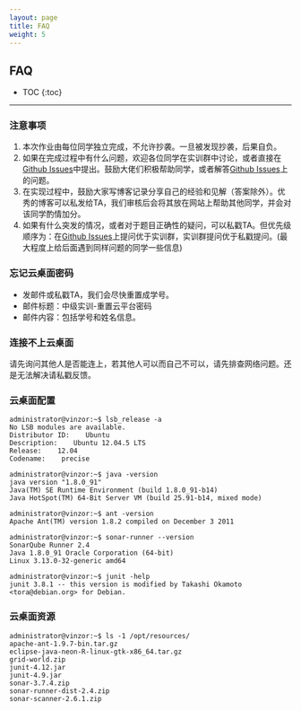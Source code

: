 ```yaml
---
layout: page
title: FAQ
weight: 5
---
```


## FAQ


* TOC
{:toc}


----------

### 注意事项
 1. 本次作业由每位同学独立完成，不允许抄袭。一旦被发现抄袭，后果自负。
 2. 如果在完成过程中有什么问题，欢迎各位同学在实训群中讨论，或者直接在[Github Issues](https://github.com/se-2019/se-2019.github.io/issues)中提出。鼓励大佬们积极帮助同学，或者解答[Github Issues](https://github.com/se-2019/se-2019.github.io/issues)上的问题。
 3. 在实现过程中，鼓励大家写博客记录分享自己的经验和见解（答案除外）。优秀的博客可以私发给TA，我们审核后会将其放在网站上帮助其他同学，并会对该同学酌情加分。
 4. 如果有什么突发的情况，或者对于题目正确性的疑问，可以私戳TA。但优先级顺序为：在[Github Issues](https://github.com/se-2019/se-2019.github.io/issues)上提问优于实训群，实训群提问优于私戳提问。(最大程度上给后面遇到同样问题的同学一些信息)


### 忘记云桌面密码
* 发邮件或私戳TA，我们会尽快重置成学号。
* 邮件标题：中级实训-重置云平台密码
* 邮件内容：包括学号和姓名信息。

### 连接不上云桌面
请先询问其他人是否能连上，若其他人可以而自己不可以，请先排查网络问题。还是无法解决请私戳反馈。

### 云桌面配置
```shell
administrator@vinzor:~$ lsb_release -a
No LSB modules are available.
Distributor ID:    Ubuntu
Description:    Ubuntu 12.04.5 LTS
Release:    12.04
Codename:    precise

administrator@vinzor:~$ java -version
java version "1.8.0_91"
Java(TM) SE Runtime Environment (build 1.8.0_91-b14)
Java HotSpot(TM) 64-Bit Server VM (build 25.91-b14, mixed mode)

administrator@vinzor:~$ ant -version
Apache Ant(TM) version 1.8.2 compiled on December 3 2011

administrator@vinzor:~$ sonar-runner --version
SonarQube Runner 2.4
Java 1.8.0_91 Oracle Corporation (64-bit)
Linux 3.13.0-32-generic amd64

administrator@vinzor:~$ junit -help
junit 3.8.1 -- this version is modified by Takashi Okamoto <tora@debian.org> for Debian.
```

### 云桌面资源
```shell
administrator@vinzor:~$ ls -1 /opt/resources/
apache-ant-1.9.7-bin.tar.gz
eclipse-java-neon-R-linux-gtk-x86_64.tar.gz
grid-world.zip
junit-4.12.jar
junit-4.9.jar
sonar-3.7.4.zip
sonar-runner-dist-2.4.zip
sonar-scanner-2.6.1.zip
```
